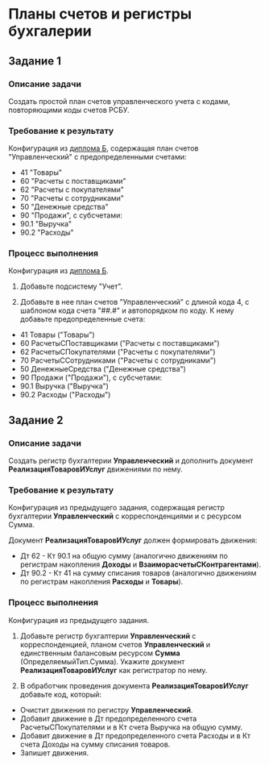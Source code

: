 # Планы счетов и регистры бухгалерии

## Задание 1

### Описание задачи

Создать простой план счетов управленческого учета с кодами, повторяющими коды счетов РСБУ.

### Требование к результату

Конфигурация из [диплома Б](diploma-b.md), содержащая план счетов "Управленческий" с предопределенными счетами:

* 41 "Товары"
* 60 "Расчеты с поставщиками"
* 62 "Расчеты с покупателями"
* 70 "Расчеты с сотрудниками"
* 50 "Денежные средства"
* 90 "Продажи", с субсчетами:
* 90.1 "Выручка"
* 90.2 "Расходы"

### Процесс выполнения

Конфигурация из [диплома Б](diploma-b.md).

1. Добавьте подсистему "Учет".

2. Добавьте в нее план счетов "Управленческий" с длиной кода 4, с шаблоном кода счета "##.#" и автопорядком по коду.
К нему добавьте предопределенные счета:

* 41 Товары ("Товары")
* 60 РасчетыСПоставщиками ("Расчеты с поставщиками")
* 62 РасчетыСПокупателями ("Расчеты с покупателями")
* 70 РасчетыССотрудниками ("Расчеты с сотрудниками")
* 50 ДенежныеСредства ("Денежные средства")
* 90 Продажи ("Продажи"), с субсчетами:
* 90.1 Выручка ("Выручка")
* 90.2 Расходы ("Расходы")

## Задание 2

### Описание задачи

Создать регистр бухгалтерии **Управленческий** и дополнить документ **РеализацияТоваровИУслуг** движениями по нему.

### Требование к результату

Конфигурация из предыдущего задания, содержащая регистр бухгалтерии **Управленческий** с корреспонденциями и с ресурсом Сумма.

Документ **РеализацияТоваровИУслуг** должен формировать движения:

* Дт 62 - Кт 90.1 на общую сумму (аналогично движениям по регистрам накопления **Доходы** и **ВзаиморасчетыСКонтрагентами**).
* Дт 90.2 - Кт 41 на сумму списания товаров (аналогично движениям по регистрам накопления **Расходы** и **Товары**).

### Процесс выполнения

Конфигурация из предыдущего задания.

1. Добавьте регистр бухгалтерии **Управленческий** с корреспонденцией, планом счетов **Управленческий** и единственным балансовым ресурсом **Сумма** (ОпределяемыйТип.Сумма). Укажите документ **РеализацияТоваровИУслуг** как регистратор по нему.

2. В обработчик проведения документа **РеализацияТоваровИУслуг** добавьте код, который:

* Очистит движения по регистру **Управленческий**.
* Добавит движение в Дт предопределенного счета РасчетыСПокупателями и в Кт счета Выручка на общую сумму.
* Добавит движение в Дт предопределенного счета Расходы и в Кт счета Доходы на сумму списания товаров.
* Запишет движения.

